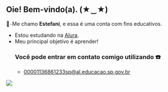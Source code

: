 ## Oie! Bem-vindo(a). (★‿★)

🍁`-`Me chamo **Estefani**, e essa é uma conta com fins educativos.
- Estou estudando na [Alura](https://www.alura.com.br).
- Meu principal objetivo é aprender!
  ### Você pode entrar em contato comigo utilizando ☎️
  - 00001136861233sp@al.educacao.sp.gov.br
 
![](https://media1.tenor.com/m/riEv19Ry5PcAAAAd/chuu-loona.gif)
